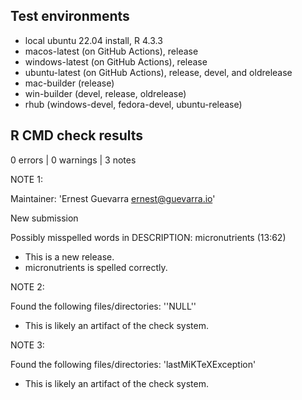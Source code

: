 ## Test environments
* local ubuntu 22.04 install, R 4.3.3
* macos-latest (on GitHub Actions), release
* windows-latest (on GitHub Actions), release
* ubuntu-latest (on GitHub Actions), release, devel, and oldrelease
* mac-builder (release)
* win-builder (devel, release, oldrelease)
* rhub (windows-devel, fedora-devel, ubuntu-release)

## R CMD check results

0 errors | 0 warnings | 3 notes

NOTE 1:

Maintainer: 'Ernest Guevarra <ernest@guevarra.io>'
  
New submission
  
Possibly misspelled words in DESCRIPTION:
  micronutrients (13:62)

* This is a new release.
* micronutrients is spelled correctly.

NOTE 2:

Found the following files/directories:
  ''NULL''

* This is likely an artifact of the check system.

NOTE 3:

Found the following files/directories:
  'lastMiKTeXException'
  
* This is likely an artifact of the check system.
